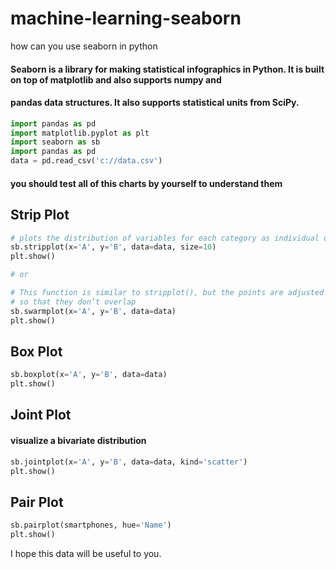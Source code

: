 # machine-learning-seaborn
how can you use seaborn in python

#### Seaborn is a library for making statistical infographics in Python. It is built on top of matplotlib and also supports numpy and
#### pandas data structures. It also supports statistical units from SciPy.

```python
import pandas as pd
import matplotlib.pyplot as plt
import seaborn as sb
import pandas as pd
data = pd.read_csv('c://data.csv')
```
#### you should test all of this charts by yourself to understand them

## Strip Plot
```python
# plots the distribution of variables for each category as individual datapoints
sb.stripplot(x='A', y='B', data=data, size=10)
plt.show()

# or

# This function is similar to stripplot(), but the points are adjusted (only along the categorical axis)
# so that they don’t overlap
sb.swarmplot(x='A', y='B', data=data)
plt.show()
```

## Box Plot
```python
sb.boxplot(x='A', y='B', data=data)
plt.show()
```

## Joint Plot
#### visualize a bivariate distribution
```python
sb.jointplot(x='A', y='B', data=data, kind='scatter')
plt.show()
```

## Pair Plot
```python
sb.pairplot(smartphones, hue='Name')
plt.show()
```

I hope this data will be useful to you.


